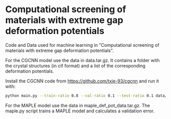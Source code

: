 # Computational screening of materials with extreme gap deformation potentials
Code and Data used for machine learning in "Computational screening of materials with extreme gap deformation potentials".

For the CGCNN model use the data in data.tar.gz. It contains a folder with the crystal structures (in cif format) and a list of the corresponding deformation potentials.

Install the CGCNN code from https://github.com/txie-93/cgcnn and run it with:
```bash
python main.py --train-ratio 0.8 --val-ratio 0.1 --test-ratio 0.1 data/ --epochs 300 --batch-size 64 --learning-rate 0.01 --atom-fea-len 64 --h-fea-len 128  --optim Adam
```

For the MAPLE model use the data in maple_def_pot_data.tar.gz. The maple.py script trains a MAPLE model and calculates a validation error.

